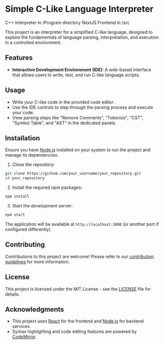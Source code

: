 # Simple C-Like Language Interpreter

C++ Interpreter in /Program directory
NextJS Frontend in /src

This project is an interpreter for a simplified C-like language, designed to explore the fundamentals of language parsing, interpretation, and execution in a controlled environment.

## Features

- **Interactive Development Environment (IDE)**: A web-based interface that allows users to write, test, and run C-like language scripts.

## Usage

- Write your C-like code in the provided code editor.
- Use the IDE controls to step through the parsing process and execute your code.
- View parsing steps like "Remove Comments", "Tokenize", "CST", "Symbol Table", and "AST" in the dedicated panels.

## Installation

Ensure you have [Node.js](https://nodejs.org/en/) installed on your system to run the project and manage its dependencies.

1. Clone the repository:

```sh
git clone https://github.com/your_username/your_repository.git
cd your_repository
```

2. Install the required npm packages:

```sh
npm install
```

3. Start the development server:

```sh
npm start
```

The application will be available at `http://localhost:3000` (or another port if configured differently).

## Contributing

Contributions to this project are welcome! Please refer to our [contribution guidelines](https://github.com/your_username/your_repository/blob/master/CONTRIBUTING.md) for more information.

## License

This project is licensed under the MIT License - see the [LICENSE](https://github.com/your_username/your_repository/blob/master/LICENSE) file for details.

## Acknowledgments

- This project uses [React](https://reactjs.org/) for the frontend and [Node.js](https://nodejs.org/) for backend services.
- Syntax highlighting and code editing features are powered by [CodeMirror](https://codemirror.net/).
